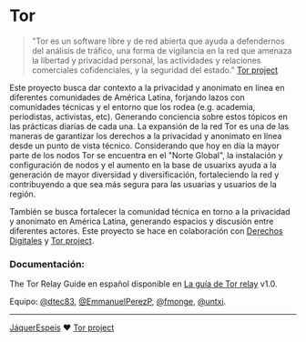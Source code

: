 # Tor

> "Tor es un software libre y de red abierta que ayuda a defendernos del análisis de tráfico, una forma de vigilancia en la red que amenaza la libertad y privacidad personal, las actividades y relaciones comerciales cofidenciales, y la seguridad del estado." [Tor project](https://www.torproject.org/)

Este proyecto busca dar contexto a la privacidad y anonimato en línea en diferentes comunidades de América Latina, forjando lazos con comunidades técnicas y el entorno que los rodea (e.g. academia, periodistas, activistas, etc). Generando conciencia sobre estos tópicos en las prácticas diarias de cada una. La expansión de la red Tor es una de las maneras de garantizar los derechos a la privacidad y anonimato en línea desde un punto de vista técnico. Considerando que hoy en día la mayor parte de los nodos Tor se encuentra en el "Norte Global", la instalación y configuración de nodos y el aumento en la base de usuarixs ayuda a la generación de mayor diversidad y diversificación, fortaleciendo la red y contribuyendo a que sea más segura para las usuarias y usuarios de la región.

También se busca fortalecer la comunidad técnica en torno a la privacidad y anonimato en América Latina, generando espacios y discusión entre diferentes actores. Este proyecto se hace en colaboración con [Derechos Digitales](https://www.derechosdigitales.org) y [Tor project](https://donate.torproject.org/pdr).


### Documentación:


The Tor Relay Guide en español disponible en [La guía de Tor relay](./Documentacion/torrelayguide_es_1.0.mediawiki) v1.0.




Equipo: [@dtec83](https://github.com/dtec83), [@EmmanuelPerezP](https://github.com/EmmanuelPerezP), [@fmonge](https://github.com/fmonge), [@untxi](https://github.com/untxi).

***

[JáquerEspeis](https://github.com/jaquerespeis) :heart: [Tor project](https://donate.torproject.org/pdr)
